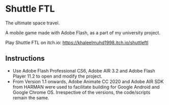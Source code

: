 # Shuttle FTL
The ultimate space travel.

A mobile game made with Adobe Flash, as a part of my university project.

Play Shuttle FTL on itch.io: https://khaleelmuhd1998.itch.io/shuttleftl

## Instructions
- Use Adobe Flash Professional CS6, Adobe AIR 3.2 and Adobe Flash Player 11.2 to open and modify the project.
- From Version 1.1 onwards, Adobe Animate CC 2020 and Adobe AIR SDK from HARMAN were used to facilitate building for Google Android and Google Chrome OS. Irrespective of the versions, the code/scripts remain the same.
